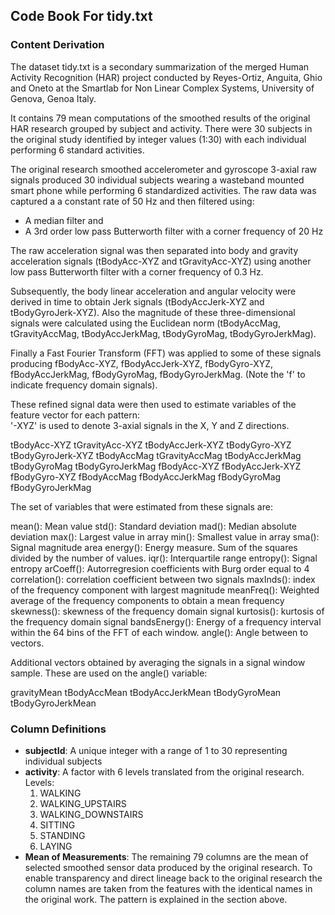## Code Book For tidy.txt

### Content Derivation

The dataset tidy.txt is a secondary summarization of the merged Human Activity Recognition (HAR) project conducted by Reyes-Ortiz, Anguita, Ghio and Oneto at the Smartlab for Non Linear Complex Systems, University of Genova, Genoa Italy.

It contains 79 mean computations of the smoothed results of the original HAR research grouped by subject and activity.  There were 30 subjects in the original study identified by integer values (1:30)  with each individual performing 6 standard activities.  

The original research smoothed accelerometer and gyroscope 3-axial raw signals produced 30 individual subjects wearing a wasteband mounted smart phone while performing 6 standardized activities.  The raw data was captured a a constant rate of 50 Hz and then filtered using:

<ul>
<li>A median filter and</li>
<li>A 3rd order low pass Butterworth filter with a corner frequency of 20 Hz</li>
</ul>

The raw acceleration signal was then separated into body and gravity acceleration signals (tBodyAcc-XYZ and tGravityAcc-XYZ) using another low pass Butterworth filter with a corner frequency of 0.3 Hz. 

Subsequently, the body linear acceleration and angular velocity were derived in time to obtain Jerk signals (tBodyAccJerk-XYZ and tBodyGyroJerk-XYZ). Also the magnitude of these three-dimensional signals were calculated using the Euclidean norm (tBodyAccMag, tGravityAccMag, tBodyAccJerkMag, tBodyGyroMag, tBodyGyroJerkMag). 

Finally a Fast Fourier Transform (FFT) was applied to some of these signals producing fBodyAcc-XYZ, fBodyAccJerk-XYZ, fBodyGyro-XYZ, fBodyAccJerkMag, fBodyGyroMag, fBodyGyroJerkMag. (Note the 'f' to indicate frequency domain signals). 

These refined signal data were then used to estimate variables of the feature vector for each pattern:  
'-XYZ' is used to denote 3-axial signals in the X, Y and Z directions.

tBodyAcc-XYZ
tGravityAcc-XYZ
tBodyAccJerk-XYZ
tBodyGyro-XYZ
tBodyGyroJerk-XYZ
tBodyAccMag
tGravityAccMag
tBodyAccJerkMag
tBodyGyroMag
tBodyGyroJerkMag
fBodyAcc-XYZ
fBodyAccJerk-XYZ
fBodyGyro-XYZ
fBodyAccMag
fBodyAccJerkMag
fBodyGyroMag
fBodyGyroJerkMag

The set of variables that were estimated from these signals are: 

mean(): Mean value
std(): Standard deviation
mad(): Median absolute deviation 
max(): Largest value in array
min(): Smallest value in array
sma(): Signal magnitude area
energy(): Energy measure. Sum of the squares divided by the number of values. 
iqr(): Interquartile range 
entropy(): Signal entropy
arCoeff(): Autorregresion coefficients with Burg order equal to 4
correlation(): correlation coefficient between two signals
maxInds(): index of the frequency component with largest magnitude
meanFreq(): Weighted average of the frequency components to obtain a mean frequency
skewness(): skewness of the frequency domain signal 
kurtosis(): kurtosis of the frequency domain signal 
bandsEnergy(): Energy of a frequency interval within the 64 bins of the FFT of each window.
angle(): Angle between to vectors.

Additional vectors obtained by averaging the signals in a signal window sample. These are used on the angle() variable:

gravityMean
tBodyAccMean
tBodyAccJerkMean
tBodyGyroMean
tBodyGyroJerkMean

### Column Definitions

<ul>
<li><b>subjectId</b>: A unique integer with a range of 1 to 30 representing individual subjects</li>
<li><b>activity</b>: A factor with 6 levels translated from the original research.  Levels:
<ol>
<li>WALKING</li>
<li>WALKING_UPSTAIRS</li>
<li>WALKING_DOWNSTAIRS</li>
<li>SITTING</li>
<li>STANDING</li>
<li>LAYING</li>
</ol>
</li>
<li><b>Mean of Measurements</b>: The remaining 79 columns are the mean of selected smoothed sensor data produced by the original research.  To enable transparency and direct lineage back to the original research the column names are taken from the features with the identical names in the original work.  The pattern is explained in the section above.</li>
</ul>
